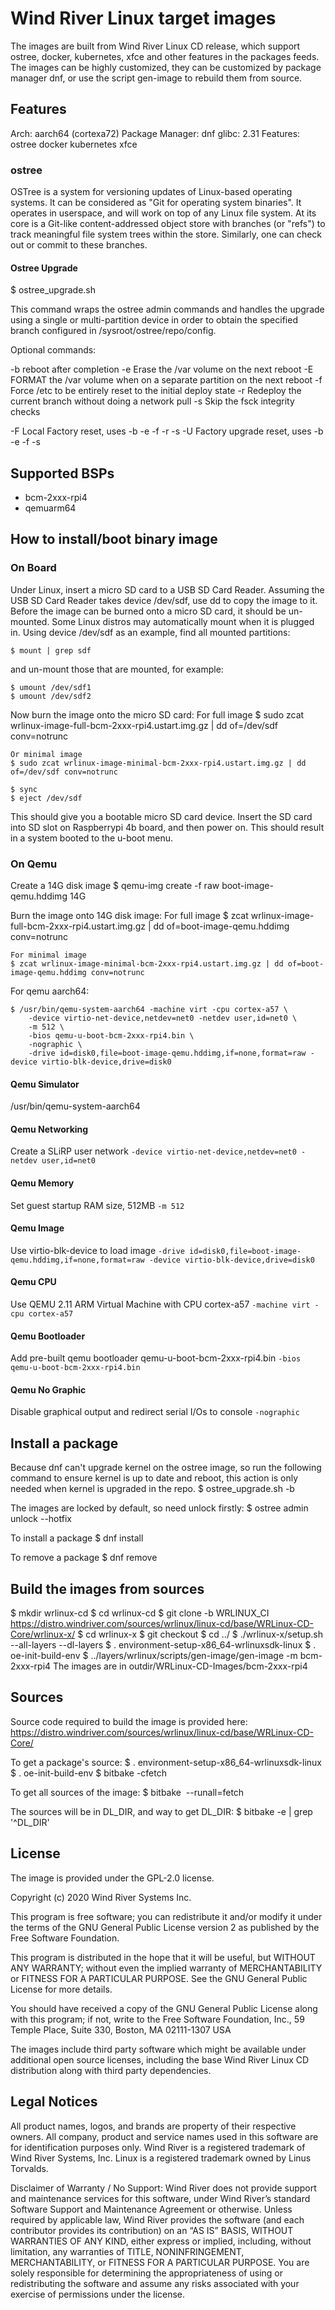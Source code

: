 # Wind River Linux target images

The images are built from Wind River Linux CD release, which support ostree, docker, kubernetes, xfce and other features in the packages feeds. The images can be highly customized, they can be customized by package manager dnf, or use the script gen-image to rebuild them from source.

## Features
Arch: aarch64 (cortexa72)
Package Manager: dnf
glibc: 2.31
Features: ostree docker kubernetes xfce

### ostree
OSTree is a system for versioning updates of Linux-based operating
systems. It can be considered as "Git for operating system binaries".
It operates in userspace, and will work on top of any Linux file system.
At its core is a Git-like content-addressed object store with branches
(or "refs") to track meaningful file system trees within the store.
Similarly, one can check out or commit to these branches.

#### Ostree Upgrade

  $ ostree_upgrade.sh

This command wraps the ostree admin commands and handles the upgrade
using a single or multi-partition device in order to obtain the
specified branch configured in /sysroot/ostree/repo/config.

  Optional commands:

  -b   reboot after completion
  -e   Erase the /var volume on the next reboot
  -E   FORMAT the /var volume when on a separate partition on the next reboot
  -f   Force /etc to be entirely reset to the initial deploy state
  -r   Redeploy the current branch without doing a network pull
  -s   Skip the fsck integrity checks

  -F   Local Factory reset, uses -b -e -f -r -s
  -U   Factory upgrade reset, uses -b -e -f -s

## Supported BSPs
- bcm-2xxx-rpi4
- qemuarm64

## How to install/boot binary image
### On Board
Under Linux, insert a micro SD card to a USB SD Card Reader.
Assuming the USB SD Card Reader takes device /dev/sdf, use dd
to copy the image to it. Before the image can be burned onto
a micro SD card, it should be un-mounted. Some Linux distros
may automatically mount when it is plugged in. Using device
/dev/sdf as an example, find all mounted partitions:

    $ mount | grep sdf

and un-mount those that are mounted, for example:

    $ umount /dev/sdf1
    $ umount /dev/sdf2

Now burn the image onto the micro SD card:
    For full image
    $ sudo zcat wrlinux-image-full-bcm-2xxx-rpi4.ustart.img.gz | dd of=/dev/sdf conv=notrunc

    Or minimal image
    $ sudo zcat wrlinux-image-minimal-bcm-2xxx-rpi4.ustart.img.gz | dd of=/dev/sdf conv=notrunc

    $ sync
    $ eject /dev/sdf

This should give you a bootable micro SD card device. Insert the
SD card into SD slot on Raspberrypi 4b board, and then power on.
This should result in a system booted to the u-boot menu.


### On Qemu
Create a 14G disk image
    $ qemu-img create -f raw boot-image-qemu.hddimg 14G

Burn the image onto 14G disk image:
    For full image
    $ zcat wrlinux-image-full-bcm-2xxx-rpi4.ustart.img.gz | dd of=boot-image-qemu.hddimg conv=notrunc

    For minimal image
    $ zcat wrlinux-image-minimal-bcm-2xxx-rpi4.ustart.img.gz | dd of=boot-image-qemu.hddimg conv=notrunc

For qemu aarch64:

    $ /usr/bin/qemu-system-aarch64 -machine virt -cpu cortex-a57 \
        -device virtio-net-device,netdev=net0 -netdev user,id=net0 \
        -m 512 \
        -bios qemu-u-boot-bcm-2xxx-rpi4.bin \
        -nographic \
        -drive id=disk0,file=boot-image-qemu.hddimg,if=none,format=raw -device virtio-blk-device,drive=disk0

#### Qemu Simulator
/usr/bin/qemu-system-aarch64

#### Qemu Networking
Create a SLiRP user network
`-device virtio-net-device,netdev=net0 -netdev user,id=net0`

#### Qemu Memory
Set guest startup RAM size, 512MB
`-m 512`

#### Qemu Image
Use virtio-blk-device to load image
`-drive id=disk0,file=boot-image-qemu.hddimg,if=none,format=raw -device virtio-blk-device,drive=disk0`

#### Qemu CPU
Use QEMU 2.11 ARM Virtual Machine with CPU cortex-a57
`-machine virt -cpu cortex-a57`

#### Qemu Bootloader
Add pre-built qemu bootloader qemu-u-boot-bcm-2xxx-rpi4.bin
`-bios qemu-u-boot-bcm-2xxx-rpi4.bin`

#### Qemu No Graphic
Disable graphical output and redirect serial I/Os to console
`-nographic`

## Install a package
Because dnf can't upgrade kernel on the ostree image, so run the following
command to ensure kernel is up to date and reboot, this action is only needed
when kernel is upgraded in the repo.
    $ ostree_upgrade.sh -b

The images are locked by default, so need unlock firstly:
    $ ostree admin unlock --hotfix

To install a package
$ dnf install <package>

To remove a package
$ dnf remove <package>

## Build the images from sources
$ mkdir wrlinux-cd
$ cd wrlinux-cd
$ git clone -b WRLINUX_CI https://distro.windriver.com/sources/wrlinux/linux-cd/base/WRLinux-CD-Core/wrlinux-x/
$ cd wrlinux-x
$ git checkout <tag>
$ cd ../
$ ./wrlinux-x/setup.sh --all-layers --dl-layers
$ . environment-setup-x86_64-wrlinuxsdk-linux
$ . oe-init-build-env
$ ../layers/wrlinux/scripts/gen-image/gen-image -m bcm-2xxx-rpi4
The images are in outdir/WRLinux-CD-Images/bcm-2xxx-rpi4

## Sources
Source code required to build the image is provided here:
https://distro.windriver.com/sources/wrlinux/linux-cd/base/WRLinux-CD-Core/

To get a package's source:
$ . environment-setup-x86_64-wrlinuxsdk-linux
$ . oe-init-build-env
$ bitbake <package> -cfetch

To get all sources of the image:
$ bitbake <image> --runall=fetch

The sources will be in DL_DIR, and way to get DL_DIR:
$ bitbake -e | grep '^DL_DIR'

## License
The image is provided under the GPL-2.0 license.

Copyright (c) 2020 Wind River Systems Inc.

This program is free software; you can redistribute it and/or modify it under
the terms of the GNU General Public License version 2 as published by the Free
Software Foundation.

This program is distributed in the hope that it will be useful, but WITHOUT ANY
WARRANTY; without even the implied warranty of MERCHANTABILITY or FITNESS FOR A
PARTICULAR PURPOSE. See the GNU General Public License for more details.

You should have received a copy of the GNU General Public License along with
this program; if not, write to the Free Software Foundation, Inc., 59 Temple
Place, Suite 330, Boston, MA 02111-1307 USA

The images include third party software which might be available under
additional open source licenses, including the base Wind River Linux CD
distribution along with third party dependencies.

## Legal Notices
All product names, logos, and brands are property of their respective owners.
All company, product and service names used in this software are for
identification purposes only. Wind River is a registered trademark of Wind River
Systems, Inc. Linux is a registered trademark owned by Linus Torvalds.

Disclaimer of Warranty / No Support: Wind River does not provide support and
maintenance services for this software, under Wind River’s standard Software
Support and Maintenance Agreement or otherwise. Unless required by applicable
law, Wind River provides the software (and each contributor provides its
contribution) on an “AS IS” BASIS, WITHOUT WARRANTIES OF ANY KIND, either
express or implied, including, without limitation, any warranties of TITLE,
NONINFRINGEMENT, MERCHANTABILITY, or FITNESS FOR A PARTICULAR PURPOSE. You are
solely responsible for determining the appropriateness of using or
redistributing the software and assume any risks associated with your exercise
of permissions under the license.
